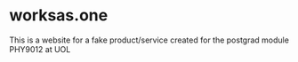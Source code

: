 # worksas.one 
<p> This is a website for a fake product/service created for the postgrad module PHY9012 at UOL </p>
